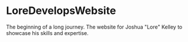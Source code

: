# LoreDevelopsWebsite
The beginning of a long journey. The website for Joshua "Lore" Kelley to showcase his skills and expertise.
